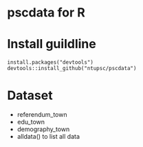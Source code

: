 # pscdata for R

# Install guildline
```
install.packages("devtools")
devtools::install_github("ntupsc/pscdata")
```

# Dataset
- referendum_town
- edu_town
- demography_town
- alldata() to list all data
